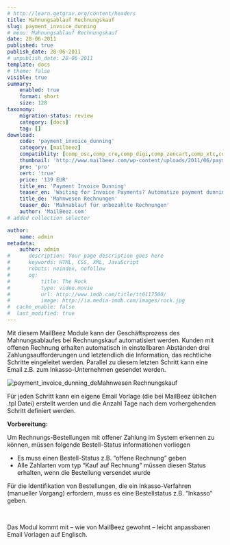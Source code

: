 ```yaml
---
# http://learn.getgrav.org/content/headers
title: Mahnungsablauf Rechnungskauf
slug: payment_invoice_dunning
# menu: Mahnungsablauf Rechnungskauf
date: 28-06-2011
published: true
publish_date: 28-06-2011
# unpublish_date: 28-06-2011
template: docs
# theme: false
visible: true
summary:
    enabled: true
    format: short
    size: 128
taxonomy:
    migration-status: review
    category: [docs]
    tag: []
download:
    code: 'payment_invoice_dunning'
    category: [mailbeez]
    compatiblity: [comp_osc,comp_cre,comp_digi,comp_zencart,comp_xtc,comp_gambio]
    thumbnail: 'http://www.mailbeez.com/wp-content/uploads/2011/06/payment_inadvance_dunning.png'
    pro: 'pro'
    cert: 'true'
    price: '139 EUR'
    title_en: 'Payment Invoice Dunning'
    teaser_en: 'Waiting for Invoice Payments? Automatize payment dunning.'
    title_de: 'Mahnwesen Rechnungen'
    teaser_de: 'Mahnablauf für unbezahlte Rechnungen'
    author: 'MailBeez.com'
# added collection selector

author:
    name: admin
metadata:
    author: admin
#      description: Your page description goes here
#      keywords: HTML, CSS, XML, JavaScript
#      robots: noindex, nofollow
#      og:
#          title: The Rock
#          type: video.movie
#          url: http://www.imdb.com/title/tt0117500/
#          image: http://ia.media-imdb.com/images/rock.jpg
#  cache_enable: false
#  last_modified: true
---
```


Mit diesem MailBeez Module kann der Geschäftsprozess des Mahnungsablaufes bei Rechnungskauf automatisiert werden. Kunden mit offenen Rechnung erhalten automatisch in einstellbaren Abständen drei Zahlungsaufforderungen und letztendlich die Information, das rechtliche Schritte eingeleitet werden. Parallel zu diesem letzten Schritt kann eine Email z.B. zum Inkasso-Unternehmen gesendet werden.

![](http://www.mailbeez.com/wp-content/uploads/2011/06/payment_invoice_dunning_de.png "payment_invoice_dunning_de")Mahnwesen Rechnungskauf

 

Für jeden Schritt kann ein eigene Email Vorlage (die bei MailBeez üblichen .tpl Datei) erstellt werden und die Anzahl Tage nach dem vorhergehenden Schritt definiert werden.

**Vorbereitung:**

Um Rechnungs-Bestellungen mit offener Zahlung im System erkennen zu können, müssen folgende Bestell-Status informationen vorliegen

- Es muss einen Bestell-Status z.B. “offene Rechnung” geben
- Alle Zahlarten vom typ “Kauf auf Rechnung” müssen diesen Status erhalten, wenn die Bestellung versendet wurde

Für die Identifikation von Bestellungen, die ein Inkasso-Verfahren (manueller Vorgang) erfordern, muss es eine Bestellstatus z.B. “Inkasso” geben.

 

Das Modul kommt mit – wie von MailBeez gewohnt – leicht anpassbaren Email Vorlagen auf Englisch.
